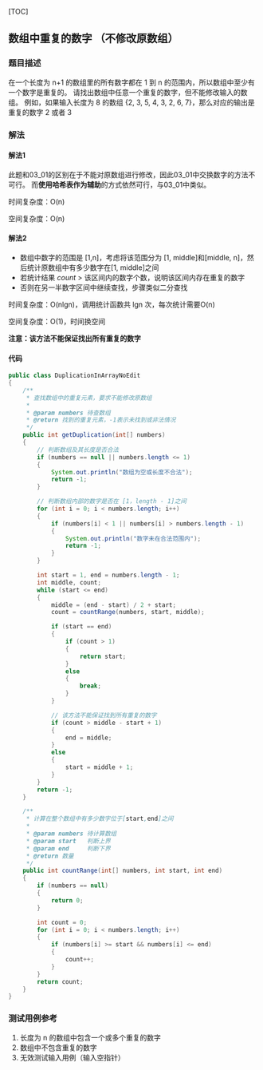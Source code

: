 [TOC]

## 数组中重复的数字 （不修改原数组）

### 题目描述
在一个长度为 n+1 的数组里的所有数字都在 1 到 n 的范围内，所以数组中至少有一个数字是重复的。
请找出数组中任意一个重复的数字，但不能修改输入的数组。
例如，如果输入长度为 8 的数组 {2, 3, 5, 4, 3, 2, 6, 7}，那么对应的输出是重复的数字 2 或者 3

### 解法

#### 解法1
此题和03_01的区别在于不能对原数组进行修改，因此03_01中交换数字的方法不可行。
而**使用哈希表作为辅助**的方式依然可行，与03_01中类似。

时间复杂度：O(n)

空间复杂度：O(n)



#### 解法2
+ 数组中数字的范围是 [1,n]，考虑将该范围分为 [1, middle]和[middle, n]，然后统计原数组中有多少数字在[1, middle]之间
+ 若统计结果 $count$ > 该区间内的数字个数，说明该区间内存在重复的数字
+ 否则在另一半数字区间中继续查找，步骤类似二分查找

时间复杂度：O(nlgn)，调用统计函数共 lgn 次，每次统计需要O(n)

空间复杂度：O(1)，时间换空间

**注意：该方法不能保证找出所有重复的数字**

#### 代码
```java
public class DuplicationInArrayNoEdit
{
    /**
     * 查找数组中的重复元素，要求不能修改原数组
     *
     * @param numbers 待查数组
     * @return 找到的重复元素，-1表示未找到或非法情况
     */
    public int getDuplication(int[] numbers)
    {
        // 判断数组及其长度是否合法
        if (numbers == null || numbers.length <= 1)
        {
            System.out.println("数组为空或长度不合法");
            return -1;
        }

        // 判断数组内部的数字是否在 [1，length - 1]之间
        for (int i = 0; i < numbers.length; i++)
        {
            if (numbers[i] < 1 || numbers[i] > numbers.length - 1)
            {
                System.out.println("数字未在合法范围内");
                return -1;
            }
        }

        int start = 1, end = numbers.length - 1;
        int middle, count;
        while (start <= end)
        {
            middle = (end - start) / 2 + start;
            count = countRange(numbers, start, middle);

            if (start == end)
            {
                if (count > 1)
                {
                    return start;
                }
                else
                {
                    break;
                }
            }

            // 该方法不能保证找到所有重复的数字
            if (count > middle - start + 1)
            {
                end = middle;
            }
            else
            {
                start = middle + 1;
            }
        }
        return -1;
    }

    /**
     * 计算在整个数组中有多少数字位于[start,end]之间
     *
     * @param numbers 待计算数组
     * @param start   判断上界
     * @param end     判断下界
     * @return 数量
     */
    public int countRange(int[] numbers, int start, int end)
    {
        if (numbers == null)
        {
            return 0;
        }

        int count = 0;
        for (int i = 0; i < numbers.length; i++)
        {
            if (numbers[i] >= start && numbers[i] <= end)
            {
                count++;
            }
        }
        return count;
    }
}
```



### 测试用例参考
1. 长度为 n 的数组中包含一个或多个重复的数字
2. 数组中不包含重复的数字
3. 无效测试输入用例（输入空指针）